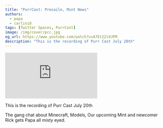 ```yaml
---
title: "PurrCast: Presaile, Mint News"
authors:
  - papa
  - carlini8
tags: [Twitter Spaces, PurrCast]
image: /img/cover/pcc.jpg
og_url: https://www.youtube.com/watch?v=A7Et2Zi9JPM
description: "This is the recording of Purr Cast July 20th"
---
```


<iframe src="https://www.youtube.com/embed/A7Et2Zi9JPM" title="YouTube video player" frameborder="0" allow="accelerometer; autoplay; clipboard-write; encrypted-media; gyroscope; picture-in-picture" allowFullScreen></iframe>

<!--truncate-->

This is the recording of Purr Cast July 20th

The gang chat about Minecraft, Models, Our upcoming Mint and newcomer Rick gets Papa all misty eyed.
